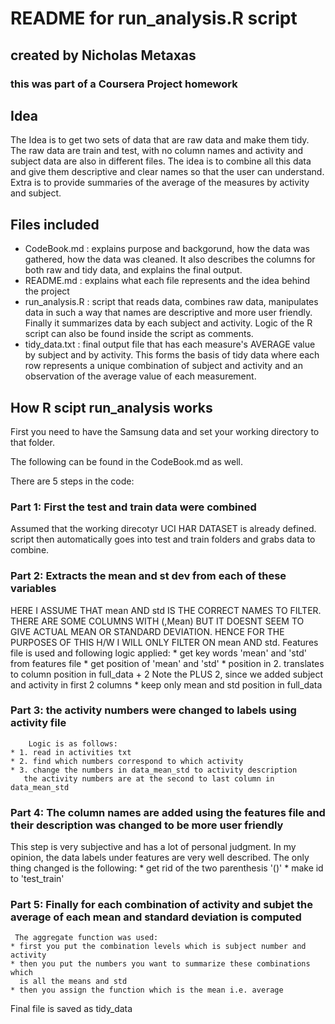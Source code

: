 # README for run_analysis.R script

## created by Nicholas Metaxas
### this was part of a Coursera Project homework

## Idea
The Idea is to get two sets of data that are raw data and make them tidy. The raw data are train and test, with 
no column names and activity and subject data are also in different files. The idea is to combine all this
data and give them descriptive and clear names so that the user can understand.
Extra is to provide summaries of the average of the measures by activity and subject.


## Files included

* CodeBook.md : explains purpose and backgorund, how the data was gathered, how the data was cleaned. It
also describes the columns for both raw and tidy data, and explains the final output.
* README.md : explains what each file represents and the idea behind the project
* run_analysis.R : script that reads data, combines raw data, manipulates data in such a way that names are
 descriptive and more user friendly. Finally it summarizes data by each subject and activity. Logic of 
the R script can also be found inside the script as comments.
* tidy_data.txt : final output file that has each measure's AVERAGE value by subject and by activity.
 This forms the basis of tidy data where each row represents a unique combination of subject and activity
and an observation of the average value of each measurement.


## How R scipt run_analysis works

First you need to have the Samsung data and set your working directory to that folder.

The following can be found in the CodeBook.md as well.

There are 5 steps in the code:

### Part 1: First the test and train data were combined
  Assumed that the working direcotyr UCI HAR DATASET is already defined. script then automatically
  goes into test and train folders and grabs data to combine.

### Part 2: Extracts the mean and st dev from each of these variables
 HERE I ASSUME THAT mean AND std IS THE CORRECT NAMES
 TO FILTER. THERE ARE SOME COLUMNS WITH (,Mean) BUT IT DOESNT
 SEEM TO GIVE ACTUAL MEAN OR STANDARD DEVIATION.
 HENCE FOR THE PURPOSES OF THIS H/W I WILL ONLY FILTER ON mean AND std.
 	Features file is used and following logic applied:
    * get key words 'mean' and 'std' from features file
    * get position of 'mean' and 'std' 
    * position in 2. translates to column position in full_data + 2
          Note the PLUS 2, since we added subject and activity in first 2 columns
    * keep only mean and std position in full_data

### Part 3: the activity numbers were changed to labels using activity file 
        Logic is as follows:
    * 1. read in activities txt
    * 2. find which numbers correspond to which activity
    * 3. change the numbers in data_mean_std to activity description
       the activity numbers are at the second to last column in data_mean_std

### Part 4: The column names are added using the features file and their description was changed to be more user friendly
This step is very subjective and has a lot of personal judgment.
 In my opinion, the data labels under features are very well described.
 	The only thing changed is the following:
     * get rid of the two parenthesis '()'
     * make id to 'test_train'

### Part 5: Finally for each combination of activity and subjet the average of each mean and standard deviation is computed
 	 The aggregate function was used:
    * first you put the combination levels which is subject number and activity
    * then you put the numbers you want to summarize these combinations which
      is all the means and std
    * then you assign the function which is the mean i.e. average

Final file is saved as tidy_data



